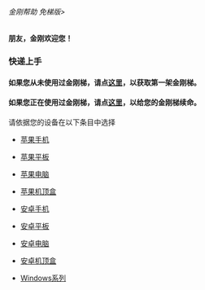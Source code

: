 ###### 金刚帮助 免梯版>
#### 朋友，金刚欢迎您！

### 快递上手

#### 如果您从未使用过金刚梯，请点[这里](https://github.com/a2zitpro/web/LadderFree/GetLadder.md)，以获取第一架金刚梯。
#### 如果您正在使用过金刚梯，请点[这里]()，以给您的金刚梯续命。


请依据您的设备在以下条目中选择

- [苹果手机]()
- [苹果平板]()
- [苹果电脑]()
- [苹果机顶盒]()

- [安卓手机]()
- [安卓平板]()
- [安卓电脑]()
- [安卓机顶盒]()

- [Windows系列]()
